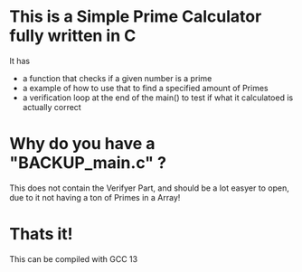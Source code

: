 # This is a Simple Prime Calculator fully written in C
It has
- a function that checks if a given number is a prime
- a example of how to use that to find a specified amount of Primes
- a verification loop at the end of the main() to test if what it calculatoed is actually correct

# Why do you have a "BACKUP_main.c" ?
This does not contain the Verifyer Part, and should be a lot easyer to open, due to it not having a ton of Primes in a Array!

# Thats it!
This can be compiled with GCC 13
